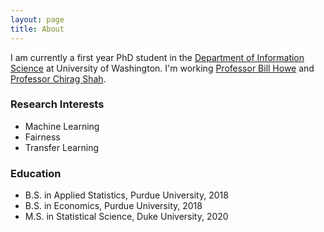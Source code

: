```yaml
---
layout: page
title: About
---
```


I am currently a first year PhD student in the [Department of Information Science](https://stat.duke.edu) at University of Washington. I'm working [Professor Bill Howe](https://faculty.washington.edu/billhowe/) and [Professor Chirag Shah](https://ischool.uw.edu/people/faculty/profile/chirags).

### Research Interests

- Machine Learning
- Fairness
- Transfer Learning

### Education

- B.S. in Applied Statistics, Purdue University, 2018
- B.S. in Economics, Purdue University, 2018
- M.S. in Statistical Science, Duke University, 2020
